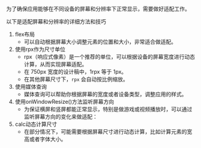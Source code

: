 为了确保应用能够在不同设备的屏幕和分辨率下正常显示，需要做好适配工作。

以下是适配屏幕和分辨率的详细方法和技巧

1. flex布局
   - 可以自动根据屏幕大小调整元素的位置和大小，非常适合做适配。
2. 使用rpx作为尺寸单位
   - rpx（响应式像素）是一个推荐的单位，可以根据设备的屏幕宽度进行动态计算，从而实现屏幕适配。
   - 在 750px 宽度的设计稿中，1rpx 等于 1px。
   - 在其他屏幕尺寸下，`rpx` 会自动按比例缩放。
3. 使用媒体查询
   - 媒体查询可以帮助你根据屏幕的宽度或者设备类型，调整应用的样式。
4. 使用onWindowResize()方法监听屏幕方向
   - 为保证横屏和竖屏都能正常显示，特别是做游戏或视频播放时，可以通过监听屏幕方向的变化来做适配：
5. calc动态计算尺寸
   - 在部分情况下，可能需要根据屏幕尺寸进行动态计算，比如计算元素的宽高或者字体大小。